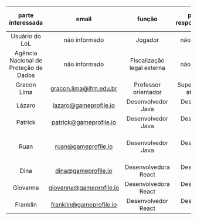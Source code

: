 |         **parte interessada**         |        **email**        |         **função**         | **principal responsabilidade** |     **responsabilidades complementares**     | **poder no projeto** | **interesse no projeto** | **importância** |
|:-------------------------------------:|:-----------------------:|:--------------------------:|:------------------------------:|:--------------------------------------------:|:--------------------:|:------------------------:|:---------------:|
|             Usuário do LoL            |      não informado      |           Jogador          |          não informado         |                 não informado                |        Não tem       |           Baixa          |       Alta      |
| Agência Nacional de Proteção de Dados |      não informado      | Fiscalização legal externa |          não informado         |                 não informado                |         Médio        |           Média          |       Alta      |
|              Gracon Lima              | gracon.lima@ifrn.edu.br |    Professor orientador    |   Supervisionar as atividades  |                 não informado                |         Alto         |           Média          |       Alta      |
|                 Lázaro                |  lazaro@gameprofile.io  |     Desenvolvedor Java     |        Desenvolver a API       |                Atualizar a API               |         Baixo        |           Alta           |       Alta      |
|                Patrick                |  patrick@gameprofile.io |     Desenvolvedor Java     |        Desenvolver a API       |            Implementação em nuvem            |         Baixo        |           Alta           |       Alta      |
|                  Ruan                 |   ruan@gameprofile.io   |     Desenvolvedor Java     |        Desenvolver a API       | Liderança do grupo<br>Implementação em nuvem |         Médio        |           Alta           |       Alta      |
|                  Dina                 |   dina@gameprofile.io   |    Desenvolvedora React    |       Desenvolver a UI/UX      |            Criação da landing page           |         Baixo        |           Alta           |       Alta      |
|                Giovanna               | giovanna@gameprofile.io |    Desenvolvedora React    |       Desenvolver a UI/UX      |               Revisão do código              |         Baixo        |           Alta           |       Alta      |
|                Franklin               | franklin@gameprofile.io |     Desenvolvedor React    |       Desenvolver a UI/UX      |               Revisão do código              |         Baixo        |           Alta           |       Alta      |
